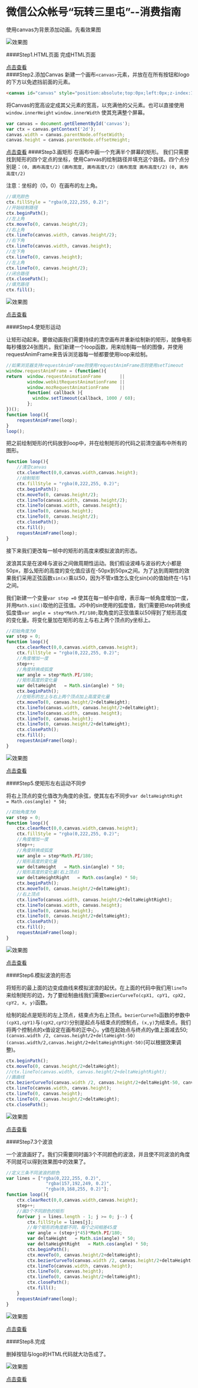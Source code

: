 微信公众帐号“玩转三里屯”--消费指南
===============

使用canvas为背景添加动画。先看效果图


![效果图](https://raw.githubusercontent.com/cyclegtx/wave_background/gh-pages/images/1.gif)


####Step1.HTML页面
  完成HTML页面
  
  
  [点击查看](https://github.com/cyclegtx/wave_background/tree/ef35a31908e6a735a3f4b576d80fd622375e731f)  
####Step2.添加Canvas
  新建一个画布```<canvas>```元素，并放在在所有按钮和logo的下方以免遮挡前面的元素。
```html
<canvas id="canvas" style="position:absolute;top:0px;left:0px;z-index:1;"></canvas>
```

  将Canvas的宽高设定成其父元素的宽高，以充满他的父元素。也可以直接使用```window.innerHeight``` ```window.innerWidth```
  使其充满整个屏幕。

```javascript
var canvas = document.getElementById('canvas');  
var ctx = canvas.getContext('2d');  
canvas.width = canvas.parentNode.offsetWidth;  
canvas.height = canvas.parentNode.offsetHeight;
```
  
  [点击查看](https://github.com/cyclegtx/wave_background/tree/2cf051efbf4dd95838b56e16f1d83feec0780a82)
####Step3.画矩形
  在画布中画一个充满半个屏幕的矩形。
  我们只需要找到矩形的四个定点的坐标，使用Canvas的绘制路径并填充这个路径。四个点分别是：```(0, 画布高度t/2)```
```(画布宽度, 画布高度t/2)```
```(画布宽度 画布高度t/2)```
```(0, 画布高度t/2)```

  注意：坐标的（0，0）在画布的左上角。  
```javascript
//填充颜色
ctx.fillStyle = "rgba(0,222,255, 0.2)";
//开始绘制路径
ctx.beginPath();
//左上角
ctx.moveTo(0, canvas.height/2);
//右上角
ctx.lineTo(canvas.width, canvas.height/2);
//右下角
ctx.lineTo(canvas.width, canvas.height);
//左下角
ctx.lineTo(0, canvas.height);
//左上角
ctx.lineTo(0, canvas.height/2);
//闭合路径
ctx.closePath();
//填充路径
ctx.fill();

```

![效果图](https://raw.githubusercontent.com/cyclegtx/wave_background/gh-pages/images/2.1.jpg)


[点击查看](https://github.com/cyclegtx/wave_background/tree/60be5b0e29bad3012627e27cbe86daa1d6678160)


####Step4.使矩形运动


  让矩形动起来。要做动画我们需要持续的清空画布并重新绘制新的矩形，就像电影每秒播放24张图片。我们新建一个loop函数，用来绘制每一帧的图像，并使用requestAnimFrame来告诉浏览器每一帧都要使用loop来绘制。
  
  
```javascript
//如果浏览器支持requestAnimFrame则使用requestAnimFrame否则使用setTimeout
window.requestAnimFrame = (function(){
return  window.requestAnimationFrame       ||
		window.webkitRequestAnimationFrame ||
		window.mozRequestAnimationFrame    ||
		function( callback ){
          window.setTimeout(callback, 1000 / 60);
        };
})();
function loop(){
	requestAnimFrame(loop);
}
loop();
```
  把之前绘制矩形的代码放到loop中，并在绘制矩形的代码之前清空画布中所有的图形。
```javascript
function loop(){
	//清空canvas
	ctx.clearRect(0,0,canvas.width,canvas.height);
	//绘制矩形
	ctx.fillStyle = "rgba(0,222,255, 0.2)";
	ctx.beginPath();
	ctx.moveTo(0, canvas.height/2);
	ctx.lineTo(canvas.width, canvas.height/2);
	ctx.lineTo(canvas.width, canvas.height);
	ctx.lineTo(0, canvas.height);
	ctx.lineTo(0, canvas.height/2);
	ctx.closePath();
	ctx.fill();
	requestAnimFrame(loop);
}
```
  接下来我们更改每一帧中的矩形的高度来模拟波浪的形态。
  
  波浪其实是在波峰与波谷之间做周期性运动。我们假设波峰与波谷的大小都是50px，那么矩形的高度的变化值应该在-50px到50px之间。为了达到周期性的效果我们采用正弦函数```sin(x)```乘以50，因为不管x值怎么变化sin(x)的值始终在-1与1之间。
  
  我们新建一个变量```var step =0``` 使其在每一帧中自增，表示每一帧角度增加一度，并用```Math.sin()```取他的正弦值。JS中的sin使用的弧度值，我们需要把step转换成弧度值```var angle = step*Math.PI/180;```取角度的正弦值乘以50得到了矩形高度的变化量。将变化量加在矩形的左上与右上两个顶点的y坐标上。
```javascript
//初始角度为0
var step = 0;
function loop(){
	ctx.clearRect(0,0,canvas.width,canvas.height);
	ctx.fillStyle = "rgba(0,222,255, 0.2)";
	//角度增加一度
	step++;
	//角度转换成弧度
	var angle = step*Math.PI/180;
	//矩形高度的变化量
	var deltaHeight   = Math.sin(angle) * 50;
	ctx.beginPath();
	//在矩形的左上与右上两个顶点加上高度变化量
	ctx.moveTo(0, canvas.height/2+deltaHeight);
	ctx.lineTo(canvas.width, canvas.height/2+deltaHeight);
	ctx.lineTo(canvas.width, canvas.height);
	ctx.lineTo(0, canvas.height);
	ctx.lineTo(0, canvas.height/2+deltaHeight);
	ctx.closePath();
	ctx.fill();
	requestAnimFrame(loop);
}
```

![效果图](https://raw.githubusercontent.com/cyclegtx/wave_background/gh-pages/images/2.gif)


[点击查看](https://github.com/cyclegtx/wave_background/tree/5d855717cb6b788dabbe5268e6674300f5731e80)


####Step5.使矩形左右运动不同步


将右上顶点的变化值改为角度的余弦，使其左右不同步```var deltaHeightRight   = Math.cos(angle) * 50;```


```javascript
//初始角度为0
var step = 0;
function loop(){
	ctx.clearRect(0,0,canvas.width,canvas.height);
	ctx.fillStyle = "rgba(0,222,255, 0.2)";
	//角度增加一度
	step++;
	//角度转换成弧度
	var angle = step*Math.PI/180;
	//矩形高度的变化量
	var deltaHeight   = Math.sin(angle) * 50;
	//矩形高度的变化量(右上顶点)
	var deltaHeightRight   = Math.cos(angle) * 50;
	ctx.beginPath();
	ctx.moveTo(0, canvas.height/2+deltaHeight);
	//右上顶点
	ctx.lineTo(canvas.width, canvas.height/2+deltaHeightRight);
	ctx.lineTo(canvas.width, canvas.height);
	ctx.lineTo(0, canvas.height);
	ctx.lineTo(0, canvas.height/2+deltaHeight);
	ctx.closePath();
	ctx.fill();
	requestAnimFrame(loop);
}
```

![效果图](https://raw.githubusercontent.com/cyclegtx/wave_background/gh-pages/images/3.gif)


[点击查看](https://github.com/cyclegtx/wave_background/tree/1f42946f10836110e16dbfd76a65fcd88cd16ae1)


####Step6.模拟波浪的形态


将矩形的最上面的边变成曲线来模拟波浪的起伏。在上面的代码中我们用```lineTo```来绘制矩形的边，为了要绘制曲线我们需要```bezierCurveTo(cpX1, cpY1, cpX2, cpY2, x, y)```函数。
	
绘制的起点是矩形的左上顶点，结束点为右上顶点。```bezierCurveTo```函数的参数中```(cpX1,cpY1)```与```(cpX2,cpY2)```分别是起点与结束点的控制点，```(x,y)```为结束点。我们将两个控制点的x值设定在画布的正中心，y值在起始点与终点的y值上面减去50;```(canvas.width /2, canvas.height/2+deltaHeight-50)``` ```(canvas.width/2,canvas.height/2+deltaHeightRight-50)```(可以根据效果调整)。


```javascript
ctx.beginPath();
ctx.moveTo(0, canvas.height/2+deltaHeight);
//ctx.lineTo(canvas.width, canvas.height/2+deltaHeightRight);
//画曲线
ctx.bezierCurveTo(canvas.width /2, canvas.height/2+deltaHeight-50, canvas.width / 2, canvas.height/2+deltaHeightRight-50, canvas.width, canvas.height/2+deltaHeightRight);
ctx.lineTo(canvas.width, canvas.height);
ctx.lineTo(0, canvas.height);
ctx.lineTo(0, canvas.height/2+deltaHeight);
ctx.closePath();
```

![效果图](https://raw.githubusercontent.com/cyclegtx/wave_background/gh-pages/images/4.gif)


[点击查看](https://github.com/cyclegtx/wave_background/tree/32ae5d1096f906c697458201c2273ff8abb49fbb)


####Step7.3个波浪


一个波浪画好了。我们只需要同时画3个不同颜色的波浪，并且使不同波浪的角度不同就可以得到效果图中的效果了。


```javascript
//定义三条不同波浪的颜色
var lines = ["rgba(0,222,255, 0.2)",
               "rgba(157,192,249, 0.2)",
               "rgba(0,168,255, 0.2)"];
function loop(){
	ctx.clearRect(0,0,canvas.width,canvas.height);
	step++;
	//画3个不同颜色的矩形
	for(var j = lines.length - 1; j >= 0; j--) {
		ctx.fillStyle = lines[j];
		//每个矩形的角度都不同，每个之间相差45度
    	var angle = (step+j*45)*Math.PI/180;
	    var deltaHeight   = Math.sin(angle) * 50;
	    var deltaHeightRight   = Math.cos(angle) * 50;
	    ctx.beginPath();
	    ctx.moveTo(0, canvas.height/2+deltaHeight);
	    ctx.bezierCurveTo(canvas.width /2, canvas.height/2+deltaHeight-50, canvas.width / 2, canvas.height/2+deltaHeightRight-50, canvas.width, canvas.height/2+deltaHeightRight);
	    ctx.lineTo(canvas.width, canvas.height);
	    ctx.lineTo(0, canvas.height);
	    ctx.lineTo(0, canvas.height/2+deltaHeight);
	    ctx.closePath();
	    ctx.fill();
	}
	requestAnimFrame(loop);
}
```

![效果图](https://raw.githubusercontent.com/cyclegtx/wave_background/gh-pages/images/5.gif)


[点击查看](https://github.com/cyclegtx/wave_background/tree/1f316066805f48ccc312aad35f83963c6b5fb6a3)


####Step8.完成


删掉按钮与logo的HTML代码就大功告成了。


![效果图](https://raw.githubusercontent.com/cyclegtx/wave_background/gh-pages/images/1.gif)


[点击查看](https://github.com/cyclegtx/wave_background/tree/3206e4e0a65912b34e8a426de22fd3201ab4a80e)





